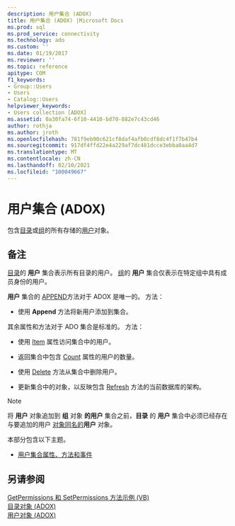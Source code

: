 ```yaml
---
description: 用户集合 (ADOX)
title: 用户集合 (ADOX) |Microsoft Docs
ms.prod: sql
ms.prod_service: connectivity
ms.technology: ado
ms.custom: ''
ms.date: 01/19/2017
ms.reviewer: ''
ms.topic: reference
apitype: COM
f1_keywords:
- Group::Users
- Users
- Catalog::Users
helpviewer_keywords:
- Users collection [ADOX]
ms.assetid: 0a30fa74-6f10-4410-bd70-882e7c43cd46
author: rothja
ms.author: jroth
ms.openlocfilehash: 781f9eb90c621cf8daf4afb0cdf8dc4f1f7b47b4
ms.sourcegitcommit: 917df4ffd22e4a229af7dc481dcce3ebba0aa4d7
ms.translationtype: MT
ms.contentlocale: zh-CN
ms.lasthandoff: 02/10/2021
ms.locfileid: "100049667"
---
```

# <a name="users-collection-adox"></a>用户集合 (ADOX)
包含[目录](./catalog-object-adox.md)或[组](./group-object-adox.md)的所有存储的[用户](./user-object-adox.md)对象。  
  
## <a name="remarks"></a>备注  
 [目录](./catalog-object-adox.md)的 **用户** 集合表示所有目录的用户。 [组](./group-object-adox.md)的 **用户** 集合仅表示在特定组中具有成员身份的用户。  
  
 **用户** 集合的 [APPEND](./append-method-adox-users.md)方法对于 ADOX 是唯一的。 方法：  
  
-   使用 **Append** 方法将新用户添加到集合。  
  
 其余属性和方法对于 ADO 集合是标准的。 方法：  
  
-   使用 [Item](../ado-api/item-property-ado.md) 属性访问集合中的用户。  
  
-   返回集合中包含 [Count](../ado-api/count-property-ado.md) 属性的用户的数量。  
  
-   使用 [Delete](./delete-method-adox-collections.md) 方法从集合中删除用户。  
  
-   更新集合中的对象，以反映包含 [Refresh](../ado-api/refresh-method-ado.md) 方法的当前数据库的架构。  
  
> [!NOTE]
>  将 **用户** 对象追加到 **组** 对象 **的用户** 集合之前，**目录** 的 **用户** 集合中必须已经存在与要追加的用户 [对象同名的](./name-property-adox.md)**用户** 对象。  
  
 本部分包含以下主题。  
  
-   [用户集合属性、方法和事件](./users-collection-properties-methods-and-events.md)  
  
## <a name="see-also"></a>另请参阅  
 [GetPermissions 和 SetPermissions 方法示例 (VB) ](./getpermissions-and-setpermissions-methods-example-vb.md)   
 [目录对象 (ADOX) ](./catalog-object-adox.md)   
 [用户对象 (ADOX)](./user-object-adox.md)